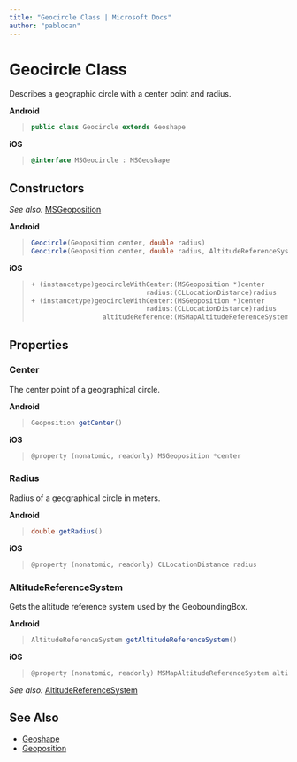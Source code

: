 ```yaml
---
title: "Geocircle Class | Microsoft Docs"
author: "pablocan"
---
```


# Geocircle Class

Describes a geographic circle with a center point and radius.

**Android**

>```java
> public class Geocircle extends Geoshape
>```

**iOS**

>```objectivec
> @interface MSGeocircle : MSGeoshape
>```

## Constructors

_See also:_ [MSGeoposition](Geoposition-class.md)

**Android**

>```java
> Geocircle(Geoposition center, double radius)
> Geocircle(Geoposition center, double radius, AltitudeReferenceSystem altitudeReferenceSystem)
>```

**iOS**
>```objectivec
> + (instancetype)geocircleWithCenter:(MSGeoposition *)center
>                              radius:(CLLocationDistance)radius
> + (instancetype)geocircleWithCenter:(MSGeoposition *)center
>                              radius:(CLLocationDistance)radius
>                   altitudeReference:(MSMapAltitudeReferenceSystem)altitudeReferenceSystem
>```

## Properties

### Center

The center point of a geographical circle.

**Android**

>```java
> Geoposition getCenter()
>```

**iOS**

>```objectivec
> @property (nonatomic, readonly) MSGeoposition *center
>```

### Radius

Radius of a geographical circle in meters.

**Android**

>```java
> double getRadius()
>```

**iOS**

>```objectivec
> @property (nonatomic, readonly) CLLocationDistance radius
>```

### AltitudeReferenceSystem

Gets the altitude reference system used by the GeoboundingBox.

**Android**

>```java
> AltitudeReferenceSystem getAltitudeReferenceSystem()
>```

**iOS**

>```objectivec 
> @property (nonatomic, readonly) MSMapAltitudeReferenceSystem altitudeReferenceSystem
>```

_See also:_ [AltitudeReferenceSystem](AltitudeReferenceSystem-enumeration.md)

## See Also

* [Geoshape](Geoshape-class.md)
* [Geoposition](Geoposition-class.md)